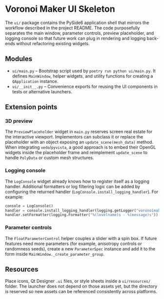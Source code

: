 # Voronoi Maker UI Skeleton

The `ui/` package contains the PySide6 application shell that mirrors the
workflow described in the project README.  The code purposefully separates the
main window, parameter controls, preview placeholder, and logging console so
that future work can plug in rendering and logging back-ends without refactoring
existing widgets.

## Modules

- `ui/main.py` – Bootstrap script used by `poetry run python ui/main.py`.  It
  defines `MainWindow`, helper widgets, and utility functions for creating a
  `QApplication` instance.
- `ui/__init__.py` – Convenience exports for reusing the UI components in tests
  or alternative launchers.

## Extension points

### 3D preview

The `PreviewPlaceholder` widget in `main.py` reserves screen real estate for the
interactive viewport.  Implementors can subclass it or replace the placeholder
with an object exposing an `update_scene(mesh_data)` method.  When integrating
`vedo`/`pyvista`, a good approach is to embed their OpenGL widgets inside the
placeholder frame and reimplement `update_scene` to handle `PolyData` or custom
mesh structures.

### Logging console

The `LogConsole` widget already knows how to register itself as a logging
handler.  Additional formatters or log filtering logic can be added by
configuring the returned handler (`LogConsole.install_logging_handler`).  For
example:

```python
console = LogConsole()
handler = console.install_logging_handler(logging.getLogger("voronoimaker"))
handler.setFormatter(logging.Formatter("%(levelname)s - %(message)s"))
```

### Parameter controls

The `FloatParameterControl` helper couples a slider with a spin box.  If future
features need more parameters (for example, anisotropy controls or randomness
seeds), create a new `ParameterSpec` instance and add it to the form inside
`MainWindow._create_parameter_group`.

## Resources

Place icons, Qt Designer `.ui` files, or style sheets inside a `ui/resources/`
folder.  The launcher does not depend on those assets yet, but the directory is
reserved so new assets can be referenced consistently across platforms.
